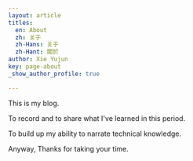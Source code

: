 ```yaml
---
layout: article
titles:
  en: About
  zh: 关于
  zh-Hans: 关于
  zh-Hant: 關於
author: Xie Yujun
key: page-about
_show_author_profile: true

---
```


This is my blog.

To record and to share what I've learned in this period.

To build up my ability to narrate technical knowledge.

Anyway, Thanks for taking your time.
